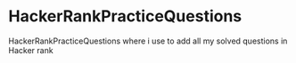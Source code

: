 # HackerRankPracticeQuestions
HackerRankPracticeQuestions where i use to add all my solved questions in Hacker rank

